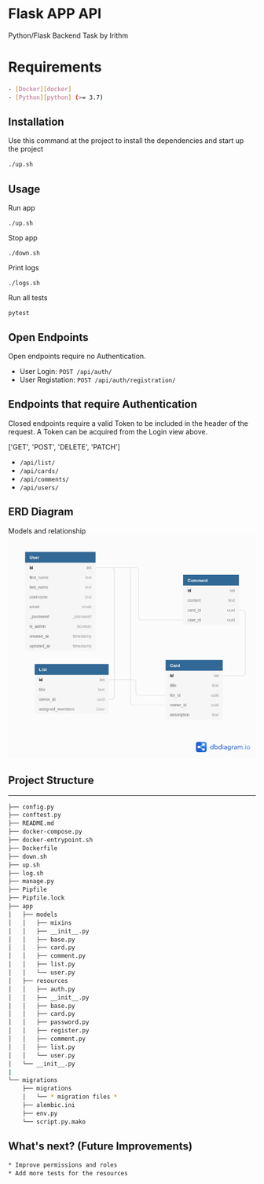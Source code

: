 # Flask APP API

Python/Flask Backend Task by Irithm

# Requirements
```bash
- [Docker][docker]
- [Python][python] (>= 3.7)
```

## Installation

Use this command at the project to install the dependencies and start up the project

```bash
./up.sh
```

## Usage

Run app
```
./up.sh
```

Stop app
```
./down.sh
```

Print logs
```
./logs.sh
```

Run all tests
```
pytest
```

## Open Endpoints

Open endpoints require no Authentication.

* User Login: `POST /api/auth/`
* User Registation: `POST /api/auth/registration/`

## Endpoints that require Authentication

Closed endpoints require a valid Token to be included in the header of the
request. A Token can be acquired from the Login view above.

['GET', 'POST', 'DELETE', 'PATCH']
* `/api/list/`
* `/api/cards/`
* `/api/comments/`
* `/api/users/`

## ERD Diagram
Models and relationship
![ERD](erd.png)

## Project Structure
--------

```sh
├── config.py
├── conftest.py
├── README.md
├── docker-compose.py
├── docker-entrypoint.sh
├── Dockerfile
├── down.sh
├── up.sh
├── log.sh
├── manage.py
├── Pipfile
├── Pipfile.lock
├── app
│   ├── models
│   │   ├── mixins
│   │   ├── __init__.py
│   │   ├── base.py
│   │   ├── card.py
│   │   ├── comment.py
│   │   ├── list.py
│   │   └── user.py
│   ├── resources
│   │   ├── auth.py
│   │   ├── __init__.py
│   │   ├── base.py
│   │   ├── card.py
│   │   ├── password.py
│   │   ├── register.py
│   │   ├── comment.py
│   │   ├── list.py
│   │   └── user.py
│   └── __init__.py
|
└── migrations
    ├── migrations
    │   └── * migration files *
    ├── alembic.ini
    ├── env.py
    └── script.py.mako
```


## What's next? (Future Improvements)

```sh
* Improve permissions and roles
* Add more tests for the resources
```